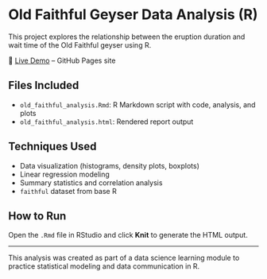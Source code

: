 # Old Faithful Geyser Data Analysis (R)

This project explores the relationship between the eruption duration and wait time of the Old Faithful geyser using R.


🔗 [Live Demo](https://richavakharia.github.io/OldFaithful-R-Analysis/) – GitHub Pages site



## Files Included
- `old_faithful_analysis.Rmd`: R Markdown script with code, analysis, and plots
- `old_faithful_analysis.html`: Rendered report output

## Techniques Used
- Data visualization (histograms, density plots, boxplots)
- Linear regression modeling
- Summary statistics and correlation analysis
- `faithful` dataset from base R

## How to Run
Open the `.Rmd` file in RStudio and click **Knit** to generate the HTML output.

---

This analysis was created as part of a data science learning module to practice statistical modeling and data communication in R.
